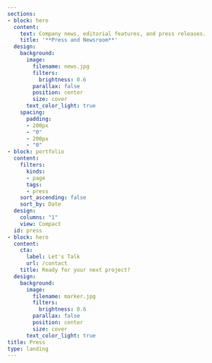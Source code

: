 ```yaml
---
sections:
- block: hero
  content:
    text: Company news, editorial features, and press releases.
    title: '**Press and Newsroom**'
  design:
    background:
      image:
        filename: news.jpg
        filters:
          brightness: 0.6
        parallax: false
        position: center
        size: cover
      text_color_light: true
    spacing:
      padding:
      - 200px
      - "0"
      - 200px
      - "0"
- block: portfolio
  content:
    filters:
      kinds:
      - page
      tags:
      - press
    sort_ascending: false
    sort_by: Date
  design:
    columns: "1"
    view: Compact
  id: press
- block: hero
  content:
    cta:
      label: Let's Talk
      url: /contact
    title: Ready for your next project?
  design:
    background:
      image:
        filename: marker.jpg
        filters:
          brightness: 0.6
        parallax: false
        position: center
        size: cover
      text_color_light: true
title: Press
type: landing
---
```

